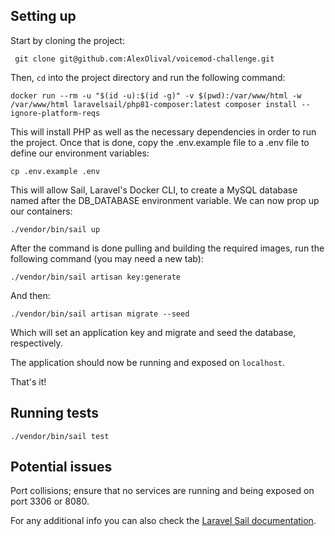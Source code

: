 ## Setting up
Start by cloning the project:

` git clone git@github.com:AlexOlival/voicemod-challenge.git`

Then, `cd` into the project directory and run the following command:

`docker run --rm -u "$(id -u):$(id -g)" -v $(pwd):/var/www/html -w /var/www/html laravelsail/php81-composer:latest composer install --ignore-platform-reqs`

This will install PHP as well as the necessary dependencies in order to run the project.
Once that is done, copy the .env.example file to a .env file to define our environment variables:

`cp .env.example .env`

This will allow Sail, Laravel's Docker CLI, to create a MySQL database named after the DB_DATABASE environment variable.
We can now prop up our containers:

`./vendor/bin/sail up`

After the command is done pulling and building the required images, run the following command (you may need a new tab):

`./vendor/bin/sail artisan key:generate`

And then:

`./vendor/bin/sail artisan migrate --seed`

Which will set an application key and migrate and seed the database, respectively.

The application should now be running and exposed on `localhost`.

That's it!

## Running tests

`./vendor/bin/sail test`

## Potential issues
Port collisions; ensure that no services are running and being exposed on port 3306 or 8080.

For any additional info you can also check the [Laravel Sail documentation](https://laravel.com/docs/9.x/sail).
